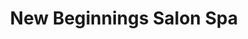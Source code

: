 ---
title: "New Beginnings Salon Spa"
url: /hillsboro/new-beginnings-salon-spa/
shop: hairdresser
---